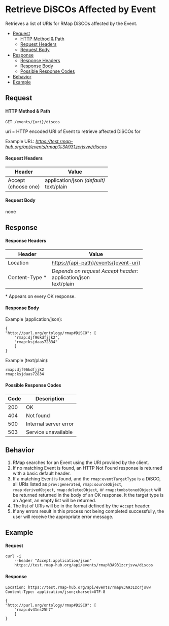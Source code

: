 # Retrieve DiSCOs Affected by Event
Retrieves a list of URIs for RMap DiSCOs affected by the Event.

* [Request](#request)
  * [HTTP Method & Path](#http-method--path)
  * [Request Headers](#request-headers)
  * [Request Body](#request-body)
* [Response](#response)
  * [Response Headers](#response-headers)
  * [Response Body](#response-body)
  * [Possible Response Codes](#possible-response-codes)
* [Behavior](#behavior)
* [Example](#example)

## Request

#### HTTP Method & Path
```
GET /events/{uri}/discos
```
uri = HTTP encoded URI of Event to retrieve affected DiSCOs for

Example URL: _https://test.rmap-hub.org/api/events/rmap%3A931zcrjsvw/discos_

#### Request Headers

| Header | Value |
|---------|------|
| Accept <br> (choose one) | application/json _(default)_<br>text/plain|
 
#### Request Body
none

## Response
#### Response Headers

| Header | Value |
|---------|------|
| Location | <https://{api-path}/events/{event-uri}> |
| Content-Type * | _Depends on request Accept header:_<br>application/json<br>text/plain |

\* Appears on every OK response.

#### Response Body
Example (application/json):
```
{
"http://purl.org/ontology/rmap#DiSCO": [
    "rmap:djf96kdfjjk2",
    "rmap:ksjdaas72834"
    ]
}
```
Example (text/plain):
```
rmap:djf96kdfjjk2
rmap:ksjdaas72834
```

#### Possible Response Codes
| Code| Description |
|---------|------|
| 200| OK|
| 404| Not found |
| 500| Internal server error|
| 503| Service unavailable|

## Behavior
1.  RMap searches for an Event using the URI provided by the client.
2. If no matching Event is found, an HTTP Not Found response is returned with a basic default header.
3. If a matching Event is found, and the `rmap:eventTargetType` is a DiSCO, all URIs listed as `prov:generated`, `rmap:sourceObject`, `rmap:derivedObject`, `rmap:deletedObject`, or `rmap:tombstonedObject`  will be returned returned in the body of an OK response. It the target type is an Agent, an empty list will be returned.
5. The list of URIs will be in the format defined by the `Accept` header. 
6. If any errors result in this process not being completed successfully, the user will receive the appropriate error message.

## Example

#### Request
```
curl -i 
	--header "Accept:application/json"
	https://test.rmap-hub.org/api/events/rmap%3A931zcrjsvw/discos
```

#### Response
```
Location: https://test.rmap-hub.org/api/events/rmap%3A931zcrjsvw
Content-Type: application/json;charset=UTF-8

{
"http://purl.org/ontology/rmap#DiSCO": [
    "rmap:dv41ns25h7"
    ]
}
```